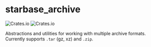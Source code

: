 # starbase_archive

![Crates.io](https://img.shields.io/crates/v/starbase_archive)
![Crates.io](https://img.shields.io/crates/d/starbase_archive)

Abstractions and utilities for working with multiple archive formats. Currently supports `.tar` (gz,
xz) and `.zip`.
